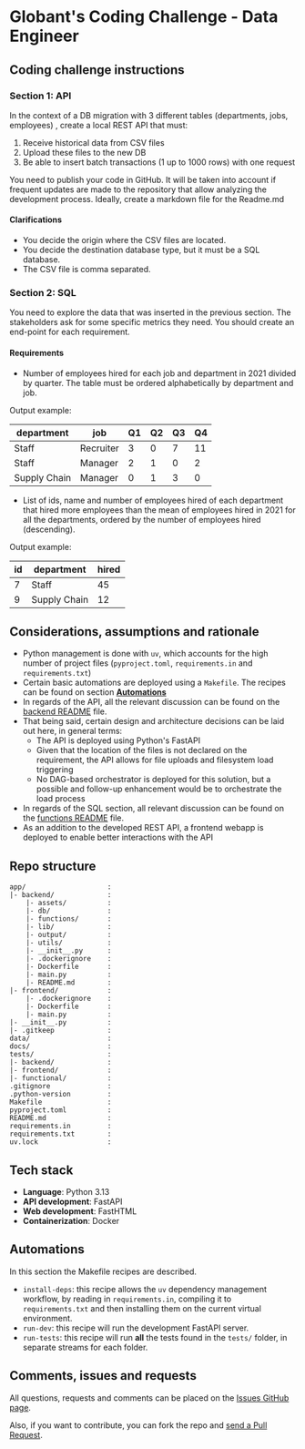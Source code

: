 # Globant's Coding Challenge - Data Engineer

## Coding challenge instructions

### Section 1: API

In the context of a DB migration with 3 different tables (departments, jobs, employees) , create a local REST API that must:

1. Receive historical data from CSV files
2. Upload these files to the new DB
3. Be able to insert batch transactions (1 up to 1000 rows) with one request

You need to publish your code in GitHub. It will be taken into account if frequent updates are made to the repository that allow analyzing the development process. Ideally, create a markdown file for the Readme.md

#### Clarifications

* You decide the origin where the CSV files are located.
* You decide the destination database type, but it must be a SQL database.
* The CSV file is comma separated.

### Section 2: SQL

You need to explore the data that was inserted in the previous section. The stakeholders ask for some specific metrics they need. You should create an end-point for each requirement.

#### Requirements

* Number of employees hired for each job and department in 2021 divided by quarter. The table must be ordered alphabetically by department and job.

Output example:

| department | job | Q1 | Q2 | Q3 | Q4 |
| ---------- | --- | -- | -- | -- | -- |
| Staff | Recruiter | 3 | 0 | 7 | 11 |
| Staff | Manager | 2 | 1 | 0 | 2 |
| Supply Chain | Manager | 0 | 1 | 3 | 0 |

* List of ids, name and number of employees hired of each department that hired more employees than the mean of employees hired in 2021 for all the departments, ordered by the number of employees hired (descending).

Output example:

| id | department | hired |
| -- | ---------- | ----- |
| 7 | Staff | 45 |
| 9 | Supply Chain | 12 |

## Considerations, assumptions and rationale

* Python management is done with `uv`, which accounts for the high number of project files (`pyproject.toml`, `requirements.in` and `requirements.txt`)
* Certain basic automations are deployed using a `Makefile`. The recipes can be found on section [**Automations**](#automations)
* In regards of the API, all the relevant discussion can be found on the [backend README](app/backend/README.md) file.
* That being said, certain design and architecture decisions can be laid out here, in general terms:
    * The API is deployed using Python's FastAPI
    * Given that the location of the files is not declared on the requirement, the API allows for file uploads and filesystem load triggering
    * No DAG-based orchestrator is deployed for this solution, but a possible and follow-up enhancement would be to orchestrate the load process
* In regards of the SQL section, all relevant discussion can be found on the [functions README](app/backend/functions/README.md) file.
* As an addition to the developed REST API, a frontend webapp is deployed to enable better interactions with the API

## Repo structure

```text
app/                    :
|- backend/             :
    |- assets/          :
    |- db/              :
    |- functions/       :
    |- lib/             :
    |- output/          :
    |- utils/           :
    |- __init__.py      :
    |- .dockerignore    :
    |- Dockerfile       :
    |- main.py          :
    |- README.md        :
|- frontend/            :
    |- .dockerignore    :
    |- Dockerfile       :
    |- main.py          :
|- __init__.py          :
|- .gitkeep             :
data/                   :
docs/                   :
tests/                  :
|- backend/             :
|- frontend/            :
|- functional/          :
.gitignore              :
.python-version         :
Makefile                :
pyproject.toml          :
README.md               :
requirements.in         :
requirements.txt        :
uv.lock                 :
```

## Tech stack

* **Language**: Python 3.13
* **API development**: FastAPI
* **Web development**: FastHTML
* **Containerization**: Docker

## Automations
In this section the Makefile recipes are described.

* `install-deps`: this recipe allows the `uv` dependency management workflow, by reading in `requirements.in`, compiling it to `requirements.txt` and then installing them on the current virtual environment.
* `run-dev`: this recipe will run the development FastAPI server.
* `run-tests`: this recipe will run **all** the tests found in the `tests/` folder, in separate streams for each folder.

## Comments, issues and requests

All questions, requests and comments can be placed on the [Issues GitHub page](https://github.com/DarkestAbed/challenge-de-ingestion/issues).

Also, if you want to contribute, you can fork the repo and [send a Pull Request](https://github.com/DarkestAbed/challenge-de-ingestion/pulls).
